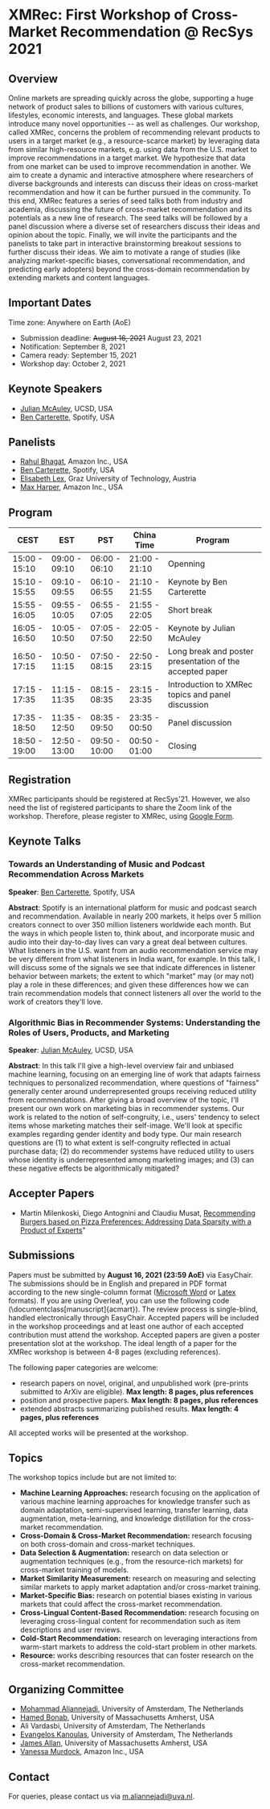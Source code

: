 # XMRec: First Workshop of Cross-Market Recommendation @ RecSys 2021

## Overview
Online markets are spreading quickly across the globe, supporting a huge network of product sales to billions of customers with various cultures, lifestyles, economic interests, and languages. These global markets introduce many novel opportunities -- as well as challenges. Our workshop, called XMRec, concerns the problem of recommending relevant products to users in a target market (e.g., a resource-scarce market) by leveraging data from similar high-resource markets, e.g. using data from the U.S. market to improve recommendations in a target market. We hypothesize that data from one market can be used to improve recommendation in another.
We aim to create a dynamic and interactive atmosphere where researchers of diverse backgrounds and interests can discuss their ideas on cross-market recommendation and how it can be further pursued in the community. 
To this end, XMRec features a series of seed talks both from industry and academia, discussing the future of cross-market recommendation and its potentials as a new line of research. The seed talks will be followed by a panel discussion where a diverse set of researchers discuss their ideas and opinion about the topic. Finally, we will invite the participants and the panelists to take part in interactive brainstorming breakout sessions to further discuss their ideas. 
We aim to motivate a range of studies (like analyzing market-specific biases, conversational recommendation, and predicting early adopters)  beyond the cross-domain recommendation by extending markets and content languages.

## Important Dates

Time zone: Anywhere on Earth (AoE)

- Submission deadline: ~~August 16, 2021~~ August 23, 2021
- Notification:	September 8, 2021
- Camera ready: September 15, 2021
- Workshop day:	October 2, 2021

## Keynote Speakers
 - [Julian McAuley](https://cseweb.ucsd.edu/~jmcauley/), UCSD, USA
 - ‪[Ben Carterette](http://ir.cis.udel.edu/~carteret/)‬, Spotify, USA

## Panelists
 - [Rahul Bhagat](https://www.linkedin.com/in/rahul-bhagat-6262731/), Amazon Inc., USA
 - [Ben Carterette](http://ir.cis.udel.edu/~carteret/)‬, Spotify, USA
 - [Elisabeth Lex](https://elisabethlex.info/), Graz University of Technology, Austria
 - [Max Harper](https://maxharp3r.github.io/), Amazon Inc., USA

## Program
| CEST          | EST           | PST           | China Time    | Program                                                  |
|---------------|---------------|---------------|---------------|----------------------------------------------------------|
| 15:00 - 15:10 | 09:00 - 09:10 | 06:00 - 06:10 | 21:00 - 21:10 | Openning                                                 |
| 15:10 - 15:55 | 09:10 - 09:55 | 06:10 - 06:55 | 21:10 - 21:55 | Keynote by Ben Carterette                                |
| 15:55 - 16:05 | 09:55 - 10:05 | 06:55 - 07:05 | 21:55 - 22:05 | Short break                                              |
| 16:05 - 16:50 | 10:05 - 10:50 | 07:05 - 07:50 | 22:05 - 22:50 | Keynote by Julian McAuley                                |
| 16:50 - 17:15 | 10:50 - 11:15 | 07:50 - 08:15 | 22:50 - 23:15 | Long break and poster presentation of the accepted paper |
| 17:15 - 17:35 | 11:15 - 11:35 | 08:15 - 08:35 | 23:15 - 23:35 | Introduction to XMRec topics and panel discussion        |
| 17:35 - 18:50 | 11:35 - 12:50 | 08:35 - 09:50 | 23:35 - 00:50 | Panel discussion                                         |
| 18:50 - 19:00 | 12:50 - 13:00 | 09:50 - 10:00 | 00:50 - 01:00 | Closing                                                  |

## Registration
XMRec participants should be registered at RecSys'21. However, we also need the list of registered participants to share the Zoom link of the workshop. Therefore, please register to XMRec, using [Google Form](https://forms.gle/Vq8HVkP6G9cc9Sat6).


## Keynote Talks

### Towards an Understanding of Music and Podcast Recommendation Across Markets

**Speaker**: [Ben Carterette](http://ir.cis.udel.edu/~carteret/), Spotify, USA

**Abstract**: Spotify is an international platform for music and podcast search and recommendation. Available in nearly 200 markets, it helps over 5 million creators connect to over 350 million listeners worldwide each month. But the ways in which people listen to, think about, and incorporate music and audio into their day-to-day lives can vary a great deal between cultures. What listeners in the U.S. want from an audio recommendation service may be very different from what listeners in India want, for example. In this talk, I will discuss some of the signals we see that indicate differences in listener behavior between markets; the extent to which "market" may (or may not) play a role in these differences; and given these differences how we can train recommendation models that connect listeners all over the world to the work of creators they'll love.

### Algorithmic Bias in Recommender Systems: Understanding the Roles of Users, Products, and Marketing

**Speaker**: [Julian McAuley](https://cseweb.ucsd.edu/~jmcauley/), UCSD, USA

**Abstract**: In this talk I'll give a high-level overview fair and unbiased machine learning, focusing on an emerging line of work that adapts fairness techniques to personalized recommendation, where questions of "fairness" generally center around underrepresented groups receiving reduced utility from recommendations. After giving a broad overview of the topic, I'll present our own work on marketing bias in recommender systems. Our work is related to the notion of self-congruity, i.e., users' tendency to select items whose marketing matches their self-image. We'll look at specific examples regarding gender identity and body type. Our main research questions are (1) to what extent is self-congruity reflected in actual purchase data; (2) do recommender systems have reduced utility to users whose identity is underrepresented among marketing images; and (3) can these negative effects be algorithmically mitigated?



## Accepter Papers
- Martin Milenkoski, Diego Antognini and Claudiu Musat, <a href="https://xmrec.github.io/papers/21-xmrec-milenkoski.pdf" target="_blank">Recommending Burgers based on Pizza Preferences: Addressing Data Sparsity with a Product of Experts</a>"


## Submissions

Papers must be submitted by **August 16, 2021 (23:59 AoE)** via EasyChair. The submissions should be in English and prepared in PDF format according to the new single-column format  ([Microsoft Word](https://www.acm.org/binaries/content/assets/publications/taps/acm_submission_template.docx) or [Latex](https://www.acm.org/binaries/content/assets/publications/consolidated-tex-template/acmart-primary.zip) formats). If you are using Overleaf, you can use the following code (\documentclass[manuscript]{acmart}). The review process is single-blind, handled electronically through EasyChair. Accepted papers will be included in the workshop proceedings and at least one author of each accepted contribution must attend the workshop. Accepted papers are given a poster presentation slot at the workshop.  The ideal length of a paper for the XMRec workshop is between 4-8 pages (excluding references). 

The following paper categories are welcome:
- research papers on novel, original, and unpublished work (pre-prints submitted to ArXiv are eligible). **Max length: 8 pages, plus references**
- position and prospective papers. **Max length: 8 pages, plus references**
- extended abstracts summarizing published results. **Max length: 4 pages, plus references**

All accepted works will be presented at the workshop.

## Topics
The workshop topics include but are not limited to:

 - **Machine Learning Approaches:** research focusing on the application of various machine learning approaches for knowledge transfer such as domain adaptation, semi-supervised learning, transfer learning, data augmentation, meta-learning, and knowledge distillation for the cross-market recommendation.
 - **Cross-Domain & Cross-Market Recommendation:** research focusing on both cross-domain and cross-market techniques.   
 - **Data Selection & Augmentation:** research on data selection or augmentation techniques (e.g., from the resource-rich markets) for cross-market training of models.
 - **Market Similarity Measurement:** research on measuring and selecting similar markets to apply market adaptation and/or cross-market training.   
 - **Market-Specific Bias:** research on potential biases existing in various markets that could affect the cross-market recommendation.   
 - **Cross-Lingual Content-Based Recommendation:** research focusing on leveraging cross-lingual content for recommendation such as item descriptions and user reviews.   
 - **Cold-Start Recommendation:** research on leveraging interactions from warm-start markets to address the cold-start problem in other markets.
 - **Resource:** works describing resources that can foster research on the cross-market recommendation.

## Organizing Committee
 - [Mohammad Aliannejadi](http://aliannejadi.com), University of Amsterdam, The Netherlands
 - [Hamed Bonab](https://people.cs.umass.edu/~bonab/), University of Massachusetts Amherst, USA
 - Ali Vardasbi, University of Amsterdam, The Netherlands
 - [Evangelos Kanoulas](https://staff.fnwi.uva.nl/e.kanoulas/), University of Amsterdam, The Netherlands
 - [James Allan](http://ciir.cs.umass.edu/~allan/), University of Massachusetts Amherst, USA
 - [Vanessa Murdock](https://www.amazon.science/author/vanessa-murdock), Amazon Inc., USA

## Contact
For queries, please contact us via [m.aliannejadi@uva.nl](mailto:m.aliannejadi@uva.nl).

